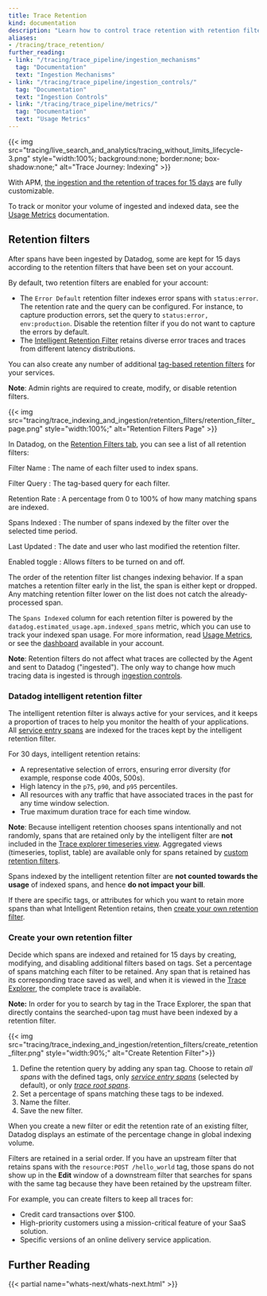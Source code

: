 ```yaml
---
title: Trace Retention
kind: documentation
description: "Learn how to control trace retention with retention filters."
aliases:
- /tracing/trace_retention/
further_reading:
- link: "/tracing/trace_pipeline/ingestion_mechanisms"
  tag: "Documentation"
  text: "Ingestion Mechanisms"
- link: "/tracing/trace_pipeline/ingestion_controls/"
  tag: "Documentation"
  text: "Ingestion Controls"
- link: "/tracing/trace_pipeline/metrics/"
  tag: "Documentation"
  text: "Usage Metrics"
---
```


{{< img src="tracing/live_search_and_analytics/tracing_without_limits_lifecycle-3.png" style="width:100%; background:none; border:none; box-shadow:none;" alt="Trace Journey: Indexing" >}}

With APM, [the ingestion and the retention of traces for 15 days][1] are fully customizable.

To track or monitor your volume of ingested and indexed data, see the [Usage Metrics][2] documentation.

## Retention filters

After spans have been ingested by Datadog, some are kept for 15 days according to the retention filters that have been set on your account.

By default, two retention filters are enabled for your account:
- The `Error Default` retention filter indexes error spans with `status:error`. The retention rate and the query can be configured. For instance, to capture production errors, set the query to `status:error, env:production`. Disable the retention filter if you do not want to capture the errors by default.
- The [Intelligent Retention Filter](#datadog-intelligent-retention-filter) retains diverse error traces and traces from different latency distributions.

You can also create any number of additional [tag-based retention filters](#create-your-own-retention-filter) for your services.

**Note**: Admin rights are required to create, modify, or disable retention filters.

{{< img src="tracing/trace_indexing_and_ingestion/retention_filters/retention_filter_page.png" style="width:100%;" alt="Retention Filters Page" >}}

In Datadog, on the [Retention Filters tab][3], you can see a list of all retention filters:

Filter Name
: The name of each filter used to index spans.

Filter Query
: The tag-based query for each filter.

Retention Rate
: A percentage from 0 to 100% of how many matching spans are indexed.

Spans Indexed
: The number of spans indexed by the filter over the selected time period.

Last Updated
: The date and user who last modified the retention filter.

Enabled toggle
: Allows filters to be turned on and off.

The order of the retention filter list changes indexing behavior. If a span matches a retention filter early in the list, the span is either kept or dropped. Any matching retention filter lower on the list does not catch the already-processed span.

The `Spans Indexed` column for each retention filter is powered by the `datadog.estimated_usage.apm.indexed_spans` metric, which you can use to track your indexed span usage. For more information, read [Usage Metrics][2], or see the [dashboard][4] available in your account.

<div class="alert alert-info"><strong>Note</strong>: Retention filters do not affect what traces are collected by the Agent and sent to Datadog ("ingested"). The only way to change how much tracing data is ingested is through <a href="/tracing/trace_ingestion/mechanisms">ingestion controls</a>.</div>

### Datadog intelligent retention filter

The intelligent retention filter is always active for your services, and it keeps a proportion of traces to help you monitor the health of your applications. All [service entry spans][5] are indexed for the traces kept by the intelligent retention filter.

For 30 days, intelligent retention retains:

 - A representative selection of errors, ensuring error diversity (for example, response code 400s, 500s).
 - High latency in the `p75`, `p90`, and `p95` percentiles.
 - All resources with any traffic that have associated traces in the past for any time window selection.
 - True maximum duration trace for each time window.

**Note**: Because intelligent retention chooses spans intentionally and not randomly, spans that are retained only by the intelligent filter are **not** included in the [Trace explorer timeseries view][6]. Aggregated views (timeseries, toplist, table) are available only for spans retained by [custom retention filters](#create-your-own-retention-filter).

Spans indexed by the intelligent retention filter are **not counted towards the usage** of indexed spans, and hence **do not impact your bill**.

If there are specific tags, or attributes for which you want to retain more spans than what Intelligent Retention retains, then [create your own retention filter](#create-your-own-retention-filter).

### Create your own retention filter

Decide which spans are indexed and retained for 15 days by creating, modifying, and disabling additional filters based on tags. Set a percentage of spans matching each filter to be retained. Any span that is retained has its corresponding trace saved as well, and when it is viewed in the [Trace Explorer][7], the complete trace is available.

**Note:** In order for you to search by tag in the Trace Explorer, the span that directly contains the searched-upon tag must have been indexed by a retention filter.

{{< img src="tracing/trace_indexing_and_ingestion/retention_filters/create_retention_filter.png" style="width:90%;" alt="Create Retention Filter">}}

1. Define the retention query by adding any span tag. Choose to retain _all spans_ with the defined tags, only _[service entry spans][5]_ (selected by default), or only _[trace root spans][8]_.
2. Set a percentage of spans matching these tags to be indexed.
3. Name the filter.
4. Save the new filter.

When you create a new filter or edit the retention rate of an existing filter, Datadog displays an estimate of the percentage change in global indexing volume.

Filters are retained in a serial order. If you have an upstream filter that retains spans with the `resource:POST /hello_world` tag, those spans do not show up in the **Edit** window of a downstream filter that searches for spans with the same tag because they have been retained by the upstream filter.

For example, you can create filters to keep all traces for:

- Credit card transactions over $100.
- High-priority customers using a mission-critical feature of your SaaS solution.
- Specific versions of an online delivery service application.

## Further Reading

{{< partial name="whats-next/whats-next.html" >}}

[1]: /tracing/trace_pipeline/
[2]: /tracing/trace_pipeline/metrics
[3]: https://app.datadoghq.com/apm/traces/retention-filters
[4]: https://app.datadoghq.com/dash/integration/30337/app-analytics-usage
[5]: /tracing/glossary/#service-entry-span
[6]: /tracing/trace_explorer/?tab=timeseriesview#indexed-spans-search-with-15-day-retention
[7]: /tracing/trace_explorer/?tab=listview#indexed-spans-search-with-15-day-retention
[8]: /tracing/glossary/#trace-root-span
